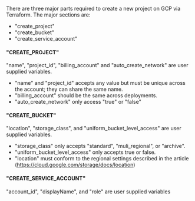 There are three major parts required to create a new project on GCP via Terraform. The major sections are:  
* "create_project"
* "create_bucket"
* "create_service_account"

#### "CREATE_PROJECT"  
"name", "project_id", "billing_account" and "auto_create_network" are user supplied variables.  
* "name" and "project_id" accepts any value but must be unique across the account; they can share the same name.
* "billing_account" should be the same across deployments.
* "auto_create_network" only access "true" or "false"

#### "CREATE_BUCKET"
"location", "storage_class", and "uniform_bucket_level_access" are user supplied variables.  
* "storage_class" only accepts "standard", "muli_regional", or "archive".
* "uniform_bucket_level_access" only accepts true or false.
* "location" must conform to the regional settings described in the article (https://cloud.google.com/storage/docs/location)

#### "CREATE_SERVICE_ACCOUNT"  
"account_id", "displayName", and "role" are user supplied variables
